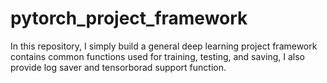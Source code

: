# pytorch_project_framework
In this repository, I simply build a general deep learning project framework contains common functions used for training, testing, and saving, I also provide log saver and tensorborad support function.
